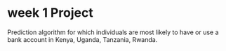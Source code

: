 # week 1 Project
Prediction algorithm for which individuals are most likely to have or use a bank account in Kenya, Uganda, Tanzania, Rwanda.





